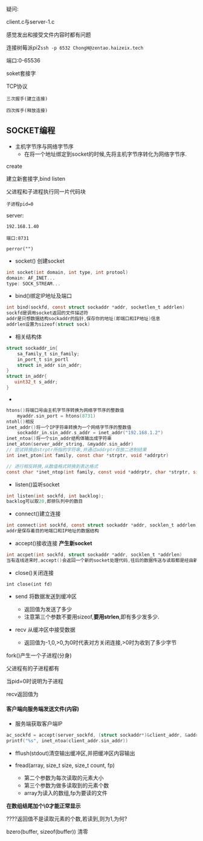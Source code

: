 疑问:

client.c与server-1.c

感觉发出和接受文件内容时都有问题

连接树莓派pi2`ssh -p 6532 ChongH@zentao.haizeix.tech`

端口:0-65536

soket套接字

TCP协议

	三次握手(建立连接)
	
	四次挥手(释放连接)

## SOCKET编程

- 主机字节序与网络字节序
  - 在将一个地址绑定到socket的时候,先将主机字节序转化为网络字节序.

create

 建立新套接字,bind listen

父进程和子进程执行同一片代码块

	子进程pid=0

server:

	192.168.1.40
	
	端口:8731

`perror("")`

- socket() 创建socket

```c
int socket(int domain, int type, int protool)
domain: AF_INET...
type: SOCK_STREAM...
```

- bind()绑定IP地址及端口

```c
int bind(sockfd, const struct sockaddr *addr, socketlen_t addrlen)
sockfd是调用socket返回的文件描述符
addr是只想数据结构sockaddr的指针,保存你的地址(即端口和IP地址)信息
addrlen设置为sizeof(struct sock)
```

- 相关结构体

```c
struct sockaddr_in{
    sa_family_t sin_family;
    in_port_t sin_portl
    struct in_addr sin_addr;
}
struct in_addr{
   uint32_t s_addr;
}
```

- 

```c
htons()将端口号由主机字节序转换为网络字节序的整数值
	myaddr.sin_port = htons(8731)
ntohl()相反
inet_addr()将一个IP字符串转换为一个网络字节序的整数值
	sockaddr_in.sin_addr.s_addr = inet_addr("192.168.1.2")
inet_ntoa()将一个sin_addr结构体输出成字符串
inet_aton(server_addr_string, &myaddr.sin_addr)
// 尝试转换由strptr所指的字符串,并通过addrptr存放二进制结果
int inet_pton(int family, const char *strptr, void *addrptr)

// 进行相反转换,从数值格式转换到表达格式
const char *inet_ntop(int family, const void *addrptr, char *strptr, size_t len)

```

- listen()监听socket

```c
int listen(int sockfd, int backlog);
backlog可以取20,即排队列中的数目
```

- connect()建立连接

```c
int connect(int sockfd, const struct sockaddr *addr, socklen_t addrlen)
addr是保存着目的地端口和IP地址的数据结构
```

- accept()接收连接 **产生新socket**

```c
int accpet(int sockfd, struct sockaddr *addr, socklen_t *addrlen)
当有连线进来时,accept()会返回一个新的socket处理代码,往后的数据传送与读取都是经由新的socket处理
```

- close()关闭连接

`int close(int fd)`

- send 将数据发送到缓冲区
  - 返回值为发送了多少
  - 注意第三个参数不要用sizeof,**要用strlen**,即有多少发多少.

- recv 从缓冲区中接受数据
  - 返回值为-1,0,>0,为0时代表对方关闭连接,>0时为收到了多少字节

fork()产生一个子进程(分身)

父进程有的子进程都有

当pid=0时说明为子进程

recv返回值为



#### 客户端向服务端发送文件(内容)

- 服务端获取客户端IP

```c
ac_sockfd = accept(server_sockfd, (struct sockaddr*)&client_addr, &addr_len)
printf("%s", inet_ntoa(client_addr.sin_addr))
```

- fflush(stdout)清空输出缓冲区,并把缓冲区内容输出

- fread(array, size_t size, size_t count, fp)
  - 第二个参数为每次读取的元素大小
  - 第三个参数为做多读取到的元素个数
  - array为读入的数组,fp为要读的文件

**在数组结尾加个\0才能正常显示**

????返回值不是读取元素的个数,若读到,则为1,为何?

bzero(buffer, sizeof(buffer)) 清零